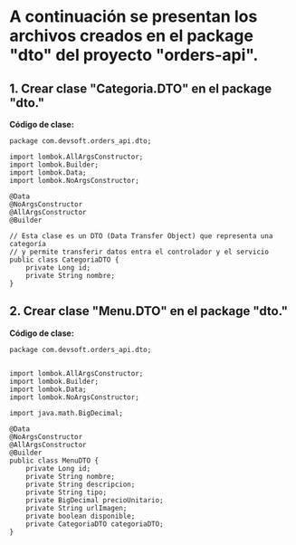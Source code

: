 # A continuación se presentan los archivos creados en el package "dto" del proyecto "orders-api".

## 1. Crear clase "Categoria.DTO" en el package "dto."

**Código de clase:**

```
package com.devsoft.orders_api.dto;

import lombok.AllArgsConstructor;
import lombok.Builder;
import lombok.Data;
import lombok.NoArgsConstructor;

@Data
@NoArgsConstructor
@AllArgsConstructor
@Builder

// Esta clase es un DTO (Data Transfer Object) que representa una categoría
// y permite transferir datos entra el controlador y el servicio
public class CategoriaDTO {
    private Long id;
    private String nombre;
}
```

## 2. Crear clase "Menu.DTO" en el package "dto."

**Código de clase:**

```
package com.devsoft.orders_api.dto;


import lombok.AllArgsConstructor;
import lombok.Builder;
import lombok.Data;
import lombok.NoArgsConstructor;

import java.math.BigDecimal;

@Data
@NoArgsConstructor
@AllArgsConstructor
@Builder
public class MenuDTO {
    private Long id;
    private String nombre;
    private String descripcion;
    private String tipo;
    private BigDecimal precioUnitario;
    private String urlImagen;
    private boolean disponible;
    private CategoriaDTO categoriaDTO;
}
```
